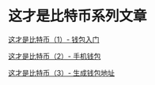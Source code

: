 # 这才是比特币系列文章

[这才是比特币（1）- 钱包入门](https://github.com/jkeu/that_is_bitcoin/blob/master/that_is_bitcoin_1.md)

[这才是比特币（2）- 手机钱包](https://github.com/jkeu/that_is_bitcoin/blob/master/that_is_bitcoin_2.md)

[这才是比特币（3）- 生成钱包地址](https://github.com/jkeu/that_is_bitcoin/blob/master/that_is_bitcoin_3.md)
